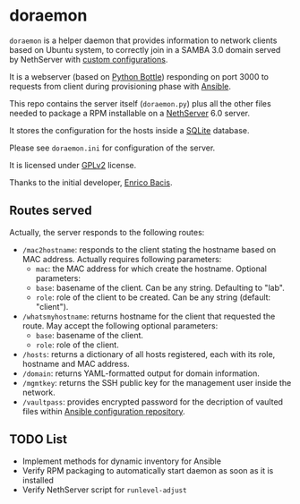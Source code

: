 # doraemon #

`doraemon` is a helper daemon that provides information to network clients
based on Ubuntu system, to correctly join in a SAMBA 3.0 domain served by
NethServer with [custom configurations](https://github.com/bglug-it/ps-srvmgmt).

It is a webserver (based on [Python
Bottle](http://bottlepy.org/docs/dev/index.html)) responding on port 3000 to
requests from client during provisioning phase with
[Ansible](http://www.ansible.com/).

This repo contains the server itself (`doraemon.py`) plus all the other files
needed to package a RPM installable on a
[NethServer](http://www.nethserver.org) 6.0 server.

It stores the configuration for the hosts inside a [SQLite](https://www.sqlite.org/) database.

Please see `doraemon.ini` for configuration of the server.

It is licensed under [GPLv2](https://www.gnu.org/licenses/gpl-2.0.html) license.

Thanks to the initial developer, [Enrico
Bacis](https://github.com/enricobacis).

## Routes served ##

Actually, the server responds to the following routes:

* `/mac2hostname`: responds to the client stating the hostname based on MAC
  address. Actually requires following parameters:
    - `mac`: the MAC address for which create the hostname.
  Optional parameters:
    - `base`: basename of the client. Can be any string. Defaulting to "lab".
    - `role`: role of the client to be created. Can be any string (default:
      "client").
* `/whatsmyhostname`: returns hostname for the client that requested the
  route. May accept the following optional parameters:
    - `base`: basename of the client.
    - `role`: role of the client.
* `/hosts`: returns a dictionary of all hosts registered, each with its role,
  hostname and MAC address. 
* `/domain`: returns YAML-formatted output for domain information.
* `/mgmtkey`: returns the SSH public key for the management user inside the
  network.
* `/vaultpass`: provides encrypted password for the decription of vaulted
  files within [Ansible configuration
repository](https://github.com/bglug-it/client-pull-installation).

## TODO List ##

* Implement methods for dynamic inventory for Ansible
* Verify RPM packaging to automatically start daemon as soon as it is
  installed
* Verify NethServer script for `runlevel-adjust`
